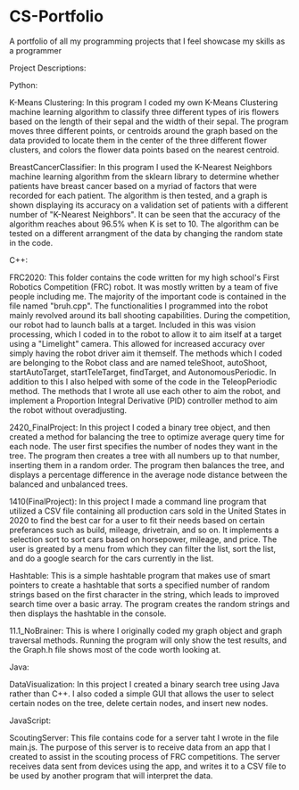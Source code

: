 # CS-Portfolio
A portfolio of all my programming projects that I feel showcase my skills as a programmer

Project Descriptions:

Python:

  K-Means Clustering: In this program I coded my own K-Means Clustering machine learning algorithm to classify three different types of iris flowers based on the length of their sepal and the width of their sepal. The program moves three different points, or centroids around the graph based on the data provided to locate them in the center of the three different flower clusters, and colors the flower data points based on the nearest centroid.

  BreastCancerClassifier: In this program I used the K-Nearest Neighbors machine learning algorithm from the sklearn library to determine whether patients have breast cancer based on a myriad of factors that were recorded for each patient. The algorithm is then tested, and a graph is shown displaying its accuracy on a validation set of patients with a different number of "K-Nearest Neighbors". It can be seen that the accuracy of the algorithm reaches about 96.5% when K is set to 10. The algorithm can be tested on a different arrangment of the data by changing the random state in the code.


C++:

  FRC2020: This folder contains the code written for my high school's First Robotics Competition (FRC) robot. It was mostly written by a team of five people including me. The majority of the important code is contained in the file named "bruh.cpp". The functionalities I programmed into the robot mainly revolved around its ball shooting capabilities. During the competition, our robot had to launch balls at a target. Included in this was vision processing, which I coded in to the robot to allow it to aim itself at a target using a "Limelight" camera. This allowed for increased accuracy over simply having the robot driver aim it themself. The methods which I coded are belonging to the Robot class and are named teleShoot, autoShoot, startAutoTarget, startTeleTarget, findTarget, and AutonomousPeriodic. In addition to this I also helped with some of the code in the TeleopPeriodic method. The methods that I wrote all use each other to aim the robot, and implement a Proportion Integral Derivative (PID) controller method to aim the robot without overadjusting.

  2420_FinalProject: In this project I coded a binary tree object, and then created a method for balancing the tree to optimize average query time for each node. The user first specifies the number of nodes they want in the tree. The program then creates a tree with all numbers up to that number, inserting them in a random order. The program then balances the tree, and displays a percentage difference in the average node distance between the balanced and unbalanced trees.
  
  1410(FinalProject): In this project I made a command line program that utilized a CSV file containing all production cars sold in the United States in 2020 to find the best car for a user to fit their needs based on certain preferances such as build, mileage, drivetrain, and so on. It implements a selection sort to sort cars based on horsepower, mileage, and price. The user is greated by a menu from which they can filter the list, sort the list, and do a google search for the cars currently in the list.
  
  Hashtable: This is a simple hashtable program that makes use of smart pointers to create a hashtable that sorts a specified number of random strings based on the first character in the string, which leads to improved search time over a basic array. The program creates the random strings and then displays the hashtable in the console.
  
  11.1_NoBrainer: This is where I originally coded my graph object and graph traversal methods. Running the program will only show the test results, and the Graph.h file shows most of the code worth looking at.
  
  
Java:

  DataVisualization: In this project I created a binary search tree using Java rather than C++. I also coded a simple GUI that allows the user to select certain nodes on the tree, delete certain nodes, and insert new nodes.
  

JavaScript:

  ScoutingServer: This file contains code for a server taht I wrote in the file main.js. The purpose of this server is to receive data from an app that I created to assist in the scouting process of FRC competitions. The server receives data sent from devices using the app, and writes it to a CSV file to be used by another program that will interpret the data.
